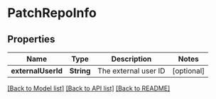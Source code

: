 # PatchRepoInfo

## Properties
Name | Type | Description | Notes
------------ | ------------- | ------------- | -------------
**externalUserId** | **String** | The external user ID | [optional] 

[[Back to Model list]](../README.md#documentation-for-models) [[Back to API list]](../README.md#documentation-for-api-endpoints) [[Back to README]](../README.md)


